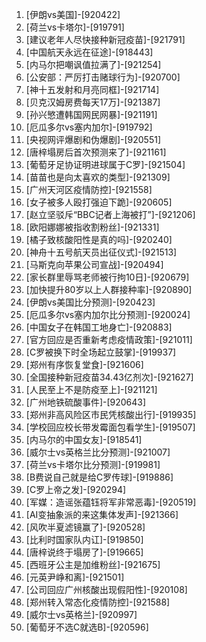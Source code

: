 
1. [伊朗vs美国]-[920422]
1. [荷兰vs卡塔尔]-[919791]
1. [建议老年人尽快接种新冠疫苗]-[921791]
1. [中国航天永远在征途]-[918443]
1. [内马尔把嘲讽值拉满了]-[921254]
1. [公安部：严厉打击赌球行为]-[920700]
1. [神十五发射和月亮同框]-[921714]
1. [贝克汉姆房费每天17万]-[921387]
1. [孙兴慜遭韩国网民网暴]-[921191]
1. [厄瓜多尔vs塞内加尔]-[919792]
1. [央视网评爆剧和伪爆剧]-[920551]
1. [唐梓塌房后首次预测来了]-[921161]
1. [葡萄牙足协证明进球属于C罗]-[921504]
1. [苗苗也是向太喜欢的类型]-[921309]
1. [广州天河区疫情防控]-[921558]
1. [女子被多人殴打强迫下跪]-[920605]
1. [赵立坚驳斥“BBC记者上海被打”]-[921206]
1. [欧阳娜娜被指收割粉丝]-[921331]
1. [橘子致核酸阳性是真的吗]-[920240]
1. [神舟十五号航天员出征仪式]-[921513]
1. [马斯克向苹果公司宣战]-[920494]
1. [家长群里辱骂老师被行拘10日]-[920679]
1. [加快提升80岁以上人群接种率]-[920890]
1. [伊朗vs美国比分预测]-[920423]
1. [厄瓜多尔vs塞内加尔比分预测]-[920024]
1. [中国女子在韩国工地身亡]-[920883]
1. [官方回应是否重新考虑疫情政策]-[921011]
1. [C罗被换下时全场起立鼓掌]-[919937]
1. [郑州有序恢复堂食]-[921606]
1. [全国接种新冠疫苗34.43亿剂次]-[921627]
1. [人民至上不是防疫至上]-[921121]
1. [广州地铁硫酸事件]-[920643]
1. [郑州非高风险区市民凭核酸出行]-[919935]
1. [学校回应校长带发霉面包看学生]-[919507]
1. [内马尔的中国女友]-[918541]
1. [威尔士vs英格兰比分预测]-[921007]
1. [荷兰vs卡塔尔比分预测]-[919981]
1. [B费说自己就是给C罗传球]-[919886]
1. [C罗上帝之发]-[920294]
1. [军媒：造谣张蕴钰将军非常恶毒]-[920519]
1. [AI变抽象派的来这集体发声]-[921366]
1. [风吹半夏滤镜赢了]-[920528]
1. [比利时国家队内讧]-[919850]
1. [唐梓说终于塌房了]-[919665]
1. [西班牙公主是加维粉丝]-[921675]
1. [元英尹峥和离]-[921501]
1. [公司回应广州核酸出现假阳性]-[920108]
1. [郑州转入常态化疫情防控]-[921588]
1. [威尔士vs英格兰]-[920997]
1. [葡萄牙不选C就选B]-[920596]